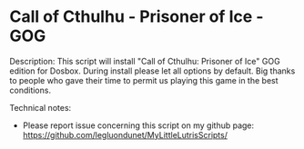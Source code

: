 # Call of Cthulhu - Prisoner of Ice - GOG

Description:
This script will install "Call of Cthulhu: Prisoner of Ice" GOG edition for Dosbox.
During install please let all options by default.
Big thanks to people who gave their time to permit us playing this game in the best conditions.

Technical notes:
- Please report issue concerning this script on my github page:
https://github.com/legluondunet/MyLittleLutrisScripts/
